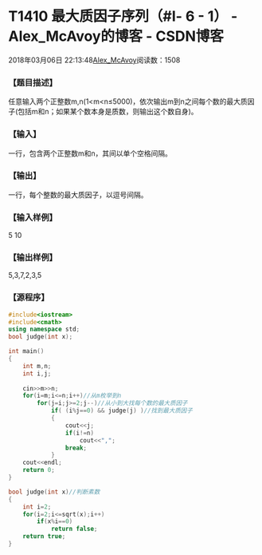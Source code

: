 # T1410	最大质因子序列（#Ⅰ- 6 - 1） - Alex_McAvoy的博客 - CSDN博客





2018年03月06日 22:13:48[Alex_McAvoy](https://me.csdn.net/u011815404)阅读数：1508








### 【题目描述】



任意输入两个正整数m,n(1<m<n≤5000)，依次输出m到n之间每个数的最大质因子(包括m和n；如果某个数本身是质数，则输出这个数自身)。

### 【输入】

一行，包含两个正整数m和n，其间以单个空格间隔。


### 【输出】

一行，每个整数的最大质因子，以逗号间隔。


### 【输入样例】

5 10

### 【输出样例】

5,3,7,2,3,5

### 【源程序】

```cpp
#include<iostream>
#include<cmath>
using namespace std;
bool judge(int x);

int main()
{
	int m,n;
	int i,j;
		
	cin>>m>>n;
	for(i=m;i<=n;i++)//从m枚举到n
		for(j=i;j>=2;j--)//从小到大找每个数的最大质因子
			if( (i%j==0) && judge(j) )//找到最大质因子
			{
				cout<<j;
				if(i!=n)
					cout<<",";
				break;
			}
	cout<<endl;
	return 0;
}

bool judge(int x)//判断素数
{
	int i=2;
	for(i=2;i<=sqrt(x);i++)
		if(x%i==0)
			return false;
	return true;
}
```




